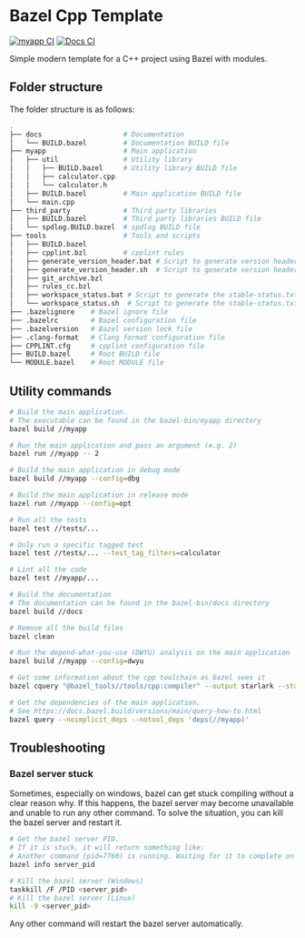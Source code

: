 # Bazel Cpp Template

[![myapp CI](https://github.com/TendTo/bazel-cpp-template/actions/workflows/myapp.yml/badge.svg)](https://github.com/TendTo/bazel-cpp-template/actions/workflows/myapp.yml)
[![Docs CI](https://github.com/TendTo/bazel-cpp-template/actions/workflows/docs.yml/badge.svg)](https://github.com/TendTo/bazel-cpp-template/actions/workflows/docs.yml)

Simple modern template for a C++ project using Bazel with modules.

## Folder structure

The folder structure is as follows:

```bash
.
├── docs                    # Documentation
│   └── BUILD.bazel         # Documentation BUILD file
├── myapp                   # Main application
│   ├── util                # Utility library
│   │   ├── BUILD.bazel     # Utility library BUILD file
│   │   ├── calculator.cpp
│   │   └── calculator.h
│   ├── BUILD.bazel         # Main application BUILD file
│   └── main.cpp
├── third_party             # Third party libraries
│   ├── BUILD.bazel         # Third party libraries BUILD file
│   └── spdlog.BUILD.bazel  # spdlog BUILD file
├── tools                   # Tools and scripts
│   ├── BUILD.bazel
│   ├── cpplint.bzl         # cpplint rules
│   ├── generate_version_header.bat # Script to generate version header (Windows)
│   ├── generate_version_header.sh  # Script to generate version header (Linux)
│   ├── git_archive.bzl
│   ├── rules_cc.bzl
│   ├── workspace_status.bat # Script to generate the stable-status.txt file (Windows)
│   └── workspace_status.sh  # Script to generate the stable-status.txt file (Linux)
├── .bazelignore    # Bazel ignore file
├── .bazelrc        # Bazel configuration file
├── .bazelversion   # Bazel version lock file
├── .clang-format   # Clang format configuration file
├── CPPLINT.cfg     # cpplint configuration file
├── BUILD.bazel     # Root BUILD file
└── MODULE.bazel    # Root MODULE file
```

## Utility commands

```bash
# Build the main application.
# The executable can be found in the bazel-bin/myapp directory
bazel build //myapp
```

```bash
# Run the main application and pass an argument (e.g. 2)
bazel run //myapp -- 2
```

```bash
# Build the main application in debug mode
bazel build //myapp --config=dbg
```

```bash
# Build the main application in release mode
bazel run //myapp --config=opt
```

```bash
# Run all the tests
bazel test //tests/...
```

```bash
# Only run a specific tagged test
bazel test //tests/... --test_tag_filters=calculator
```

```bash
# Lint all the code
bazel test //myapp/...
```

```bash
# Build the documentation
# The documentation can be found in the bazel-bin/docs directory
bazel build //docs
```

```bash
# Remove all the build files
bazel clean
```

```bash
# Run the depend-what-you-use (DWYU) analysis on the main application
bazel build //myapp --config=dwyu
```

```bash
# Get some information about the cpp toolchain as bazel sees it
bazel cquery "@bazel_tools//tools/cpp:compiler" --output starlark --starlark:expr 'providers(target)'
```

```bash
# Get the dependencies of the main application.
# See https://docs.bazel.build/versions/main/query-how-to.html
bazel query --noimplicit_deps --notool_deps 'deps(//myapp)'
```

## Troubleshooting

### Bazel server stuck

Sometimes, especially on windows, bazel can get stuck compiling without a clear reason why.
If this happens, the bazel server may become unavailable and unable to run any other command.
To solve the situation, you can kill the bazel server and restart it.

```bash
# Get the bazel server PID.
# If it is stuck, it will return something like:
# Another command (pid=7760) is running. Waiting for it to complete on the server (server_pid=8032)...
bazel info server_pid
```

```bash
# Kill the bazel server (Windows)
taskkill /F /PID <server_pid>
# Kill the bazel server (Linux)
kill -9 <server_pid>
```

Any other command will restart the bazel server automatically.
